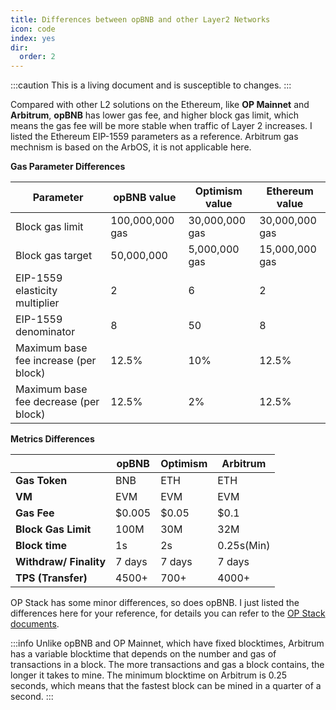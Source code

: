 ```yaml
---
title: Differences between opBNB and other Layer2 Networks
icon: code
index: yes
dir:
  order: 2
---
```

:::caution 
This is a living document and is susceptible to changes. 
:::

Compared with other L2 solutions on the Ethereum, like **OP Mainnet** and **Arbitrum**, **opBNB** has lower gas fee, and higher block gas limit, which means the gas fee will be more stable when traffic of Layer 2 increases. I listed the Ethereum EIP-1559 parameters as a reference. Arbitrum gas mechnism is based on the ArbOS, it is not applicable here. 

**Gas Parameter Differences**

| **Parameter**                         | **opBNB value** | **Optimism value** | **Ethereum value** |
| ------------------------------------- | --------------- | ------------------ | ---------------------------------- |
| Block gas limit                       | 100,000,000 gas | 30,000,000 gas     | 30,000,000 gas                     |
| Block gas target                      | 50,000,000      | 5,000,000 gas      | 15,000,000 gas                     |
| EIP-1559 elasticity multiplier        | 2               | 6                  | 2                                  |
| EIP-1559 denominator                  | 8               | 50                 | 8                                  |
| Maximum base fee increase (per block) | 12.5%           | 10%                | 12.5%                              |
| Maximum base fee decrease (per block) | 12.5%           | 2%                 | 12.5%                              |

**Metrics Differences**

|                        | **opBNB** | **Optimism** | **Arbitrum** |
| ---------------------- | --------- | ------------ | ------------ |
| **Gas Token**          | BNB       | ETH          | ETH          |
| **VM**                 | EVM       | EVM          | EVM          |
| **Gas Fee**            | $0.005    | $0.05        | $0.1         |
| **Block Gas Limit**    | 100M      | 30M          | 32M          |
| **Block time**         | 1s        | 2s           | 0.25s(Min)   |
| **Withdraw/ Finality** | 7 days    | 7 days       | 7 days       |
| **TPS (Transfer)**     | 4500+     | 700+         | 4000+        |



OP Stack has some minor differences, so does opBNB. I just listed the differences here for your reference, for details you can refer to the [OP Stack documents](https://stack.optimism.io/docs/releases/bedrock/differences/#opcode-differences). 

:::info 
Unlike opBNB and OP Mainnet, which have fixed blocktimes, Arbitrum has a variable blocktime that depends on the number and gas of transactions in a block. The more transactions and gas a block contains, the longer it takes to mine. The minimum blocktime on Arbitrum is 0.25 seconds, which means that the fastest block can be mined in a quarter of a second.
:::

